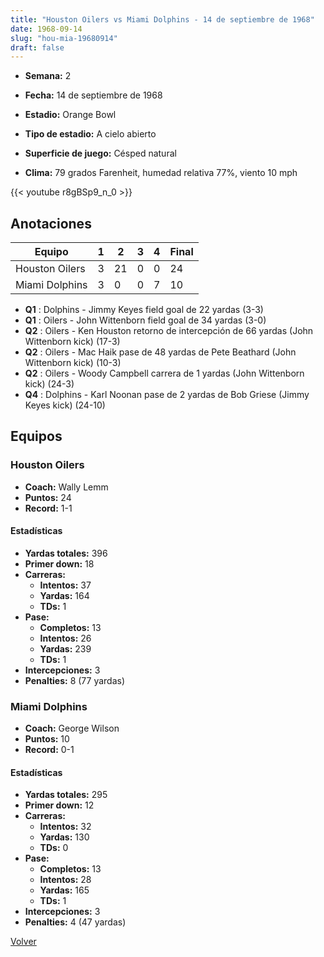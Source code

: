 ```yaml
---
title: "Houston Oilers vs Miami Dolphins - 14 de septiembre de 1968"
date: 1968-09-14
slug: "hou-mia-19680914"
draft: false
---
```


* **Semana:** 2
* **Fecha:** 14 de septiembre de 1968

* **Estadio:** Orange Bowl
* **Tipo de estadio:** A cielo abierto
* **Superficie de juego:** Césped natural
* **Clima:** 79 grados Farenheit, humedad relativa 77%, viento 10 mph


{{< youtube r8gBSp9_n_0 >}}


## Anotaciones
| Equipo | 1 | 2 | 3 | 4 | Final |
|--------|---|---|---|---|-------|
| Houston Oilers  | 3 | 21 | 0 | 0  | 24 |
| Miami Dolphins  | 3 | 0 | 0 | 7  | 10 |
* **Q1** : Dolphins - Jimmy Keyes field goal de 22 yardas (3-3)
* **Q1** : Oilers - John Wittenborn field goal de 34 yardas (3-0)
* **Q2** : Oilers - Ken Houston retorno de intercepción de 66 yardas (John Wittenborn kick) (17-3)
* **Q2** : Oilers - Mac Haik pase de 48 yardas de Pete Beathard (John Wittenborn kick) (10-3)
* **Q2** : Oilers - Woody Campbell carrera de 1 yardas (John Wittenborn kick) (24-3)
* **Q4** : Dolphins - Karl Noonan pase de 2 yardas de Bob Griese (Jimmy Keyes kick) (24-10)


## Equipos


### Houston Oilers
* **Coach:** Wally Lemm
* **Puntos:** 24
* **Record:** 1-1
#### Estadísticas
* **Yardas totales:** 396
* **Primer down:** 18
* **Carreras:**
  * **Intentos:** 37
  * **Yardas:** 164
  * **TDs:** 1
* **Pase:**
  * **Completos:** 13
  * **Intentos:** 26
  * **Yardas:** 239
  * **TDs:** 1
* **Intercepciones:** 3
* **Penalties:** 8 (77 yardas)

### Miami Dolphins
* **Coach:** George Wilson
* **Puntos:** 10
* **Record:** 0-1
#### Estadísticas
* **Yardas totales:** 295
* **Primer down:** 12
* **Carreras:**
  * **Intentos:** 32
  * **Yardas:** 130
  * **TDs:** 0
* **Pase:**
  * **Completos:** 13
  * **Intentos:** 28
  * **Yardas:** 165
  * **TDs:** 1
* **Intercepciones:** 3
* **Penalties:** 4 (47 yardas)


[Volver](/historia/1968)
